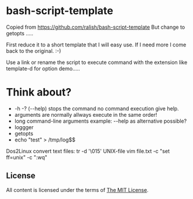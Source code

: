 bash-script-template
====================

Copied from https://github.com/ralish/bash-script-template But change to getopts .....

First reduce it to a short template that I will easy use. If I need more I come back to the original. :-)

Use a link or rename the script to execute command with the extension like template-d for option demo..... 

# Think about? 
* -h -? (--help) stops the command no command execution give help.
* arguments are normally allways execute in the same order!
* long  command-line arguments example: --help as alternative possible? 
* loggger
* getopts
* echo "test" > /tmp/log$$

Dos2Linux convert text files:
tr -d '\015' <DOS-file >UNIX-file
vim file.txt -c "set ff=unix" -c ":wq"

License
-------

All content is licensed under the terms of [The MIT License](LICENSE).
